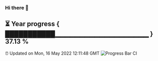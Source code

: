 ### Hi there 👋
⏳ Year progress { ███████████▁▁▁▁▁▁▁▁▁▁▁▁▁▁▁▁▁▁▁ } 37.13 %
---
⏰ Updated on Mon, 16 May 2022 12:11:48 GMT
![Progress Bar CI](https://github.com/Moyi321/Moyi321/workflows/Progress%20Bar%20CI/badge.svg)
